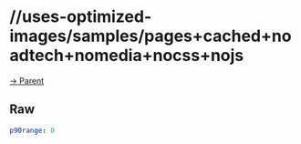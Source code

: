 
# //uses-optimized-images/samples/pages+cached+noadtech+nomedia+nocss+nojs

[→ Parent](../..)


## Raw


```yaml
p90range: 0

```

